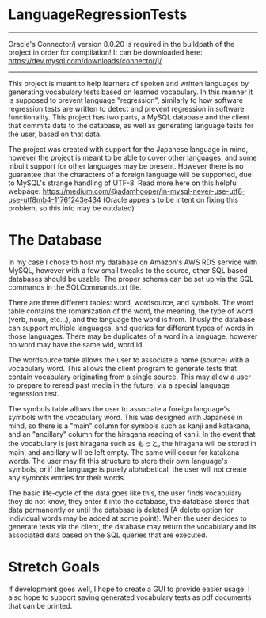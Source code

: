 # LanguageRegressionTests
*********************
Oracle's Connector/j version 8.0.20 is required in the buildpath of the project in order for compilation!
It can be downloaded here: https://dev.mysql.com/downloads/connector/j/
*********************
This project is meant to help learners of spoken and written languages by generating vocabulary tests based on learned vocabulary. In this manner it is supposed to prevent language "regression", similarly to how software regression tests are written to detect and prevent regression in software functionality.
This project has two parts, a MySQL database and the client that commits data to the database, as well as generating language tests for the user, based on that data.

The project was created with support for the Japanese language in mind, however the project is meant to be able to cover other languages, and some inbuilt support for other languages may be present. However there is no guarantee that the characters of a foreign language will be supported, due to MySQL's strange handling of UTF-8. Read more here on this helpful webpage: https://medium.com/@adamhooper/in-mysql-never-use-utf8-use-utf8mb4-11761243e434 (Oracle appears to be intent on fixing this problem, so this info may be outdated)

# The Database
In my case I chose to host my database on Amazon's AWS RDS service with MySQL, however with a few small tweaks to the source, other SQL based databases should be usable. The proper schema can be set up via the SQL commands in the SQLCommands.txt file.

There are three different tables: word, wordsource, and symbols. The word table contains the romanization of the word, the meaning, the type of word (verb, noun, etc...), and the language the word is from. Thusly the database can support multiple languages, and queries for different types of words in those languages. There may be duplicates of a word in a language, however no word may have the same wid, word id.

The wordsource table allows the user to associate a name (source) with a vocabulary word. This allows the client program to generate tests that contain vocabulary originating from a single source. This may allow a user to prepare to reread past media in the future, via a special language regression test.

The symbols table allows the user to associate a foreign language's symbols with the vocabulary word. This was designed with Japanese in mind, so there is a "main" column for symbols such as kanji and katakana, and an "ancillary" column for the hiragana reading of kanji. In the event that the vocabulary is just hiragana such as もっと, the hiragana will be stored in main, and ancillary will be left empty. The same will occur for katakana words. The user may fit this structure to store their own language's symbols, or if the language is purely alphabetical, the user will not create any symbols entries for their words.

The basic life-cycle of the data goes like this, the user finds vocabulary they do not know, they enter it into the database, the database stores that data permanently or until the database is deleted (A delete option for individual words may be added at some point). When the user decides to generate tests via the client, the database may return the vocabulary and its associated data based on the SQL queries that are executed.

# Stretch Goals
If development goes well, I hope to create a GUI to provide easier usage. I also hope to support saving generated vocabulary tests as pdf documents that can be printed.
